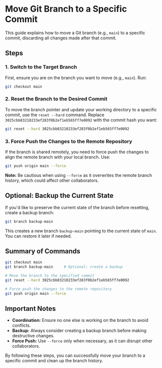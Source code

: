 # Move Git Branch to a Specific Commit

This guide explains how to move a Git branch (e.g., `main`) to a specific commit, discarding all changes made after that commit.

## Steps

### 1. Switch to the Target Branch
First, ensure you are on the branch you want to move (e.g., `main`). Run:
```bash
git checkout main
```

### 2. Reset the Branch to the Desired Commit
To move the branch pointer and update your working directory to a specific commit, use the `reset --hard` command. Replace `3025cbb83210233ef283f0b2ef1eb565ff7e0092` with the commit hash you want:
```bash
git reset --hard 3025cbb83210233ef283f0b2ef1eb565ff7e0092
```

### 3. Force Push the Changes to the Remote Repository
If the branch is shared remotely, you need to force push the changes to align the remote branch with your local branch. Use:
```bash
git push origin main --force
```

**Note:** Be cautious when using `--force` as it overwrites the remote branch history, which could affect other collaborators.

## Optional: Backup the Current State
If you'd like to preserve the current state of the branch before resetting, create a backup branch:
```bash
git branch backup-main
```
This creates a new branch `backup-main` pointing to the current state of `main`. You can restore it later if needed.

## Summary of Commands
```bash
git checkout main
git branch backup-main     # Optional: create a backup

# Move the branch to the specified commit
git reset --hard 3025cbb83210233ef283f0b2ef1eb565ff7e0092

# Force push the changes to the remote repository
git push origin main --force
```

## Important Notes
- **Coordination:** Ensure no one else is working on the branch to avoid conflicts.
- **Backup:** Always consider creating a backup branch before making destructive changes.
- **Force Push:** Use `--force` only when necessary, as it can disrupt other collaborators.

By following these steps, you can successfully move your branch to a specific commit and clean up the branch history.
